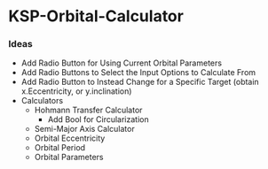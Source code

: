 # KSP-Orbital-Calculator

### Ideas
* Add Radio Button for Using Current Orbital Parameters
* Add Radio Buttons to Select the Input Options to Calculate From
* Add Radio Button to Instead Change for a Specific Target (obtain x.Eccentricity, or y.inclination)
* Calculators
  * Hohmann Transfer Calculator
    * Add Bool for Circularization
  * Semi-Major Axis Calculator
  * Orbital Eccentricity
  * Orbital Period
  * Orbital Parameters
